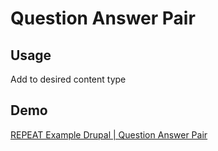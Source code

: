 # Question Answer Pair
## Usage
Add to desired content type

## Demo
[REPEAT Example Drupal | Question Answer Pair](https://test-repeat-example-drupal.pantheonsite.io/question-answer-pair)
